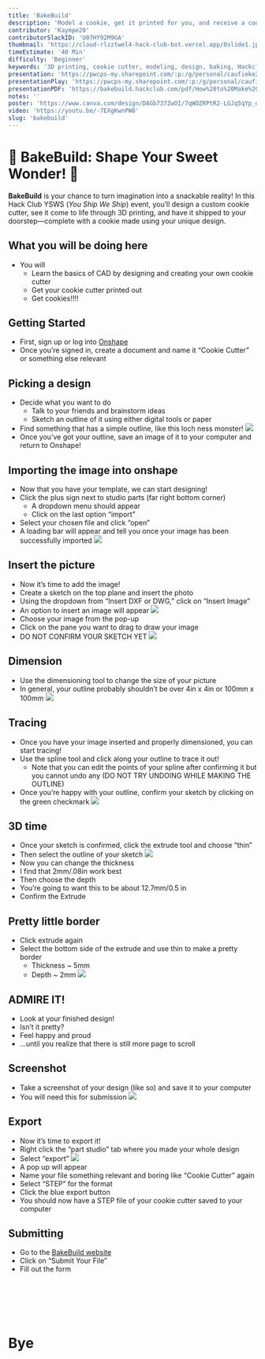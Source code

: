 ```yaml
---
title: 'BakeBuild'
description: 'Model a cookie, get it printed for you, and receive a cookie grant.'
contributor: 'Kaympe20'
contributorSlackID: 'U07HY92M9GA'
thumbnail: 'https://cloud-rlzztwel4-hack-club-bot.vercel.app/0slide1.jpg'
timeEstimate: '40 Min'
difficulty: 'Beginner'
keywords: '3D printing, cookie cutter, modeling, design, baking, Hackclub, YSWS, beginner project, hands-on, creative, STEM, CAD, cookie grant, workshop, fun activity'
presentation: 'https://pwcps-my.sharepoint.com/:p:/g/personal/caufieke27_pwcs-edu_org/Eb48dNb9N6FHoj95PwX8UQUBIeBCbS1FI1i_lgegCg6G2A?e=ebhK2E'
presentationPlay: 'https://pwcps-my.sharepoint.com/:p:/g/personal/caufieke27_pwcs-edu_org/Eb48dNb9N6FHoj95PwX8UQUBIeBCbS1FI1i_lgegCg6G2A?e=ebhK2E'
presentationPDF: 'https://bakebuild.hackclub.com/pdf/How%20to%20Make%20a%20Cookie%20Cutter.pdf'
notes: ''
poster: 'https://www.canva.com/design/DAGb737ZwOI/7qWOZRPtR2-LGJq5qYp_oA/edit?utm_content=DAGb737ZwOI&utm_campaign=designshare&utm_medium=link2&utm_source=sharebutton'
video: 'https://youtu.be/-7EXgKwnPW8'
slug: 'bakebuild'
---
```


# 🎉 BakeBuild: Shape Your Sweet Wonder! 🍪

**BakeBuild** is your chance to turn imagination into a snackable reality! In this Hack Club YSWS (*You Ship We Ship*) event, you’ll design a custom cookie cutter, see it come to life through 3D printing, and have it shipped to your doorstep—complete with a cookie made using your unique design.

## What you will be doing here
* You will
    * Learn the basics of CAD by designing and creating your own cookie cutter
    * Get your cookie cutter printed out
    * Get cookies!!!!

## Getting Started
* First, sign up or log into [Onshape​](https://www.onshape.com/)
* Once you’re signed in, create a document and name it “Cookie Cutter” or something else relevant

## Picking a design
* Decide what you want to do​
    * Talk to your friends and brainstorm ideas​
    * Sketch an outline of it using either digital tools or paper
* Find something that has a simple outline, like this loch ness monster!
![](https://cloud-j3vzjmngz-hack-club-bot.vercel.app/0picture.png)
* Once you’ve got your outline, save an image of it to your computer and return to Onshape!

## Importing the image into onshape
* Now that you have your template, we can start designing!​
* Click the plus sign next to studio parts (far right bottom corner)​
    * A dropdown menu should appear​
    * Click on the last option “import”​
* Select your chosen file and click “open”​
* A loading bar will appear and tell you once your image has been successfully imported
![](https://cloud-4ld7cxlyw-hack-club-bot.vercel.app/4image6.png)

## Insert the picture
* Now it’s time to add the image!​
* Create a sketch on the top plane and insert the photo ​
* Using the dropdown from “Insert DXF or DWG,” click on “Insert Image”​
* An option to insert an image will appear
![](https://cloud-i4xfog8ph-hack-club-bot.vercel.app/0image7.png)
* Choose your image from the pop-up​
* Click on the pane you want to drag to draw your image​
* DO NOT CONFIRM YOUR SKETCH YET
![](https://cloud-jverinan3-hack-club-bot.vercel.app/0image8.png)


## Dimension
* Use the dimensioning tool to change the size of your picture​
* In general, your outline probably shouldn’t be over 4in x 4in or 100mm x 100mm
![](https://cloud-jverinan3-hack-club-bot.vercel.app/1image9.png)


## Tracing
* Once you have your image inserted and properly dimensioned, you can start tracing!​
* Use the spline tool and click along your outline to trace it out!​
    * Note that you can edit the points of your spline after confirming it but you cannot undo any (DO NOT TRY UNDOING WHILE MAKING THE OUTLINE)​
* Once you’re happy with your outline, confirm your sketch by clicking on the green checkmark​
![](https://cloud-jverinan3-hack-club-bot.vercel.app/2image10.png)

## 3D time
* Once your sketch is confirmed, click the extrude tool and choose “thin” ​
* Then select the outline of your sketch​
![](https://cloud-11umbk5i1-hack-club-bot.vercel.app/0image11.png)
* Now you can change the thickness​
* I find that  2mm/.08in work best​
* Then choose the depth​
* You’re going to want this to be about 12.7mm/0.5 in​
* Confirm the Extrude

## Pretty little border​
* Click extrude again​
* Select the bottom side of the extrude and use thin to make a pretty border​
    * Thickness ~ 5mm​
    * Depth ~ 2mm
![](https://cloud-11umbk5i1-hack-club-bot.vercel.app/2image13.png)

## ADMIRE IT!​
* Look at your finished design!​
* Isn’t it pretty?​
* Feel happy and proud ​
* …until you realize that there is still more page to scroll

## Screenshot
* Take a screenshot of your design (like so) and save it to your computer​
* You will need this for submission
![](https://cloud-11umbk5i1-hack-club-bot.vercel.app/3image14.png)

## Export
* Now it’s time to export it!​
* Right click the “part studio” tab where you made your whole design ​
* Select “export”
![](https://cloud-11umbk5i1-hack-club-bot.vercel.app/4image15.png)
* A pop up will appear​
* Name your file something relevant and boring like ​“Cookie Cutter” again​
* Select “STEP” for the format​
* Click the blue export button​
* You should now have a STEP file of your cookie cutter saved to your computer

## Submitting
* Go to the [BakeBuild website](https://bakebuild.hackclub.com )​
* Click on “Submit Your File”​
* Fill out the form
<br></br>
<br></br>
<br></br>
# Bye